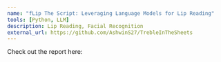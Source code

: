 ```yaml
---
name: "fLip The Script: Leveraging Language Models for Lip Reading"
tools: [Python, LLM]
description: Lip Reading, Facial Recognition
external_url: https://github.com/AshwinS27/TrebleInTheSheets
---
```


Check out the report here: 